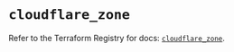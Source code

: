 # `cloudflare_zone`

Refer to the Terraform Registry for docs: [`cloudflare_zone`](https://registry.terraform.io/providers/cloudflare/cloudflare/5.10.1/docs/resources/zone).
